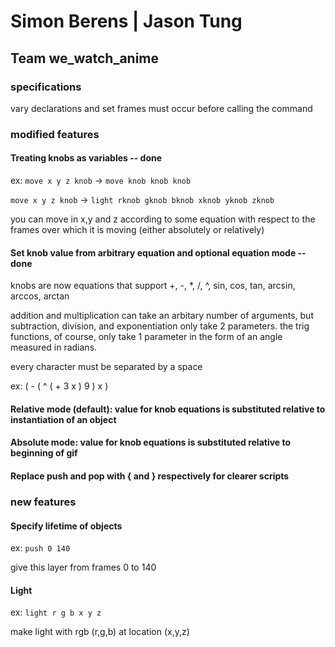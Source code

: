 # Simon Berens | Jason Tung
## Team we_watch_anime

### specifications
vary declarations and set frames must occur before calling the command

### modified features
#### Treating knobs as variables -- done

ex: `move x y z knob` -> `move knob knob knob`

`move x y z knob` -> `light rknob gknob bknob xknob yknob zknob`


you can move in x,y and z according to some equation with respect to the frames over which it is moving (either absolutely or relatively)

#### Set knob value from arbitrary equation and optional equation mode -- done

knobs are now equations that support +, -, *, /, ^, sin, cos, tan, arcsin, arccos, arctan

addition and multiplication can take an arbitary number of arguments, but subtraction, division, and exponentiation only take 2 parameters. the trig functions, of course, only take 1 parameter in the form of an angle measured in radians.

every character must be separated by a space

ex: ( - ( ^ ( + 3 x ) 9 ) x )

#### Relative mode (default): value for knob equations is substituted relative to instantiation of an object

#### Absolute mode: value for knob equations is substituted relative to beginning of gif

#### Replace push and pop with { and } respectively for clearer scripts

### new features

#### Specify lifetime of objects 
ex: `push 0 140` 

give this layer from frames 0 to 140

#### Light
ex: `light r g b x y z`

make light with rgb (r,g,b) at location (x,y,z)
